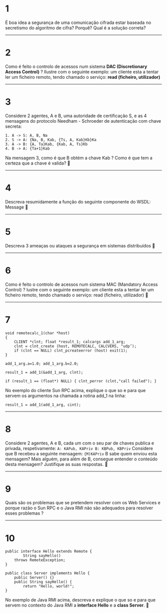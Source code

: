 # 1 
 É boa idea a segurança de uma comunicação cifrada estar baseada no secretismo do algoritmo de cifra? Porquê? Qual é a solução correta?




---
# 2
Como é feito o controlo de acessos num sistema **DAC (Discretionary Access Control)** ? Ilustre com o seguinte exemplo: um cliente esta a tentar ler um ficheiro remoto, tendo chamado o serviço: **read (ficheiro, utilizador)**




---
# 3 
Considere 2 agentes, A e B, uma autoridade de certificação S, e as 4 mensagens do protocolo Needham - Schroeder de autenticação com chave secreta:
```
1. A -> S: A, B, Na
2. S -> A: {Na, B, Kab, {Ts, A, Kab}Kb}Ka
3. A -> B: {A, Ta}Kab, {Kab, A, Ts}Kb
4. B -> A: {Ta+1}Kab
```
Na mensagem 3, como é que B obtém a chave Kab ? Como é que tem a certeza que a chave é valida?


---
# 4
Descreva resumidamente a função do seguinte componente do WSDL: Message


---
# 5 
Descreva 3 ameaças ou ataques a segurança em sistemas distribuídos


---
# 6 
Como é feito o controlo de acessos num sistema MAC (Mandatory Access Control) ? lustre com o seguinte exemplo: um cliente esta a tentar ler um ficheiro remoto, tendo chamado o serviço: read (ficheiro, utilizador)


---
# 7
```
void remotecalc_1(char *host)
{ 
	CLIENT *clnt; float *result_1; calcargs add_1_arg;
	clnt = clnt_create (host, REMOTECALC, CALCVERS, "udp’);
	if (clnt == NULL) clnt_pcreateerror (host) exit(1);
}

add_1_arg.a=1.0; add_1_arg.b=2.0;

result_1 = add_1(&add_1_arg, clnt);

if (result_1 == (float*) NULL) { clnt_perror (clnt,"call failed"); }

```
No exemplo do cliente Sun RPC acima, explique o que so e para que servem os argumentos na chamada a rotina add_1 na linha:
```
result_1 = add_1(add_1_arg, cint);

```



---
# 8
Considere 2 agentes, A e B, cada um com o seu par de chaves publica e privada, respetivamente:
	```A: KAPub, KAPriv B: KBPub, KBPriv```
Considere que B recebeu a seguinte mensagem: ```{M)KAPriv```
B sabe quem enviou esta mensagem? Mais alguém, para além de B, consegue entender o conteúdo desta mensagem? Justifique as suas respostas.




---
# 9
Quais são os problemas que se pretendem resolver com os Web Services e porque razão o Sun RPC e o Java RMI não são adequados para resolver esses problemas ?

 



---
# 10
```
public interface Hello extends Remote {
		String sayHello()
	throws RemoteException;
}

public class Server implements Hello {
	public Server() {}
	public String sayHello() {
		return "Hello, world!";
}
```

No exemplo de Java RMI acima, descreva e explique o que so e para que servem no contexto do Java RMI a **interface Hello** e a **class Server**.


